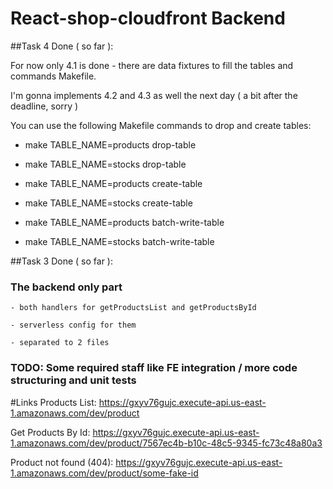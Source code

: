 # React-shop-cloudfront Backend

##Task 4 Done ( so far ):

For now only 4.1 is done - there are data fixtures to fill the tables and commands Makefile.

I'm gonna implements 4.2 and 4.3 as well the next day ( a bit after the deadline, sorry )

You can use the following Makefile commands to drop and create tables:

 - make TABLE_NAME=products drop-table
 - make TABLE_NAME=stocks drop-table


 - make TABLE_NAME=products create-table
 - make TABLE_NAME=stocks create-table


 - make TABLE_NAME=products batch-write-table
 - make TABLE_NAME=stocks batch-write-table

##Task 3 Done ( so far ):
### The backend only part

    - both handlers for getProductsList and getProductsById 

    - serverless config for them

    - separated to 2 files

### TODO: Some required staff like FE integration / more code structuring and unit tests

#Links
Products List: https://gxyv76gujc.execute-api.us-east-1.amazonaws.com/dev/product

Get Products By Id: https://gxyv76gujc.execute-api.us-east-1.amazonaws.com/dev/product/7567ec4b-b10c-48c5-9345-fc73c48a80a3

Product not found (404): https://gxyv76gujc.execute-api.us-east-1.amazonaws.com/dev/product/some-fake-id
